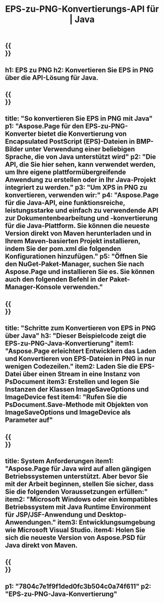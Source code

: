 ﻿---
translation: true
template: /_templates/_conversion-child-java.md
title: EPS-zu-PNG-Konvertierungs-API für | Java
url: /java/conversion/eps-to-png/
description: Beispiel-Java-Konvertierungscode für das EPS-Format in eine PNG-Datei. Verwenden Sie diesen Beispielcode, um EPS in PNG in jeder Web- oder Desktop-Java-basierten Anwendung zu konvertieren.
informat: EPS
outformat: PNG
otherformats: XPS PS
---

{{<section banner>}}
---
h1: EPS zu PNG
h2: Konvertieren Sie EPS in PNG über die API-Lösung für Java.
---

{{<section overview>}}
---
title: "So konvertieren Sie EPS in PNG mit Java"
p1: "Aspose.Page für den EPS-zu-PNG-Konverter bietet die Konvertierung von Encapsulated PostScript (EPS)-Dateien in BMP-Bilder unter Verwendung einer beliebigen Sprache, die von Java unterstützt wird"
p2: "Die API, die Sie hier sehen, kann verwendet werden, um Ihre eigene plattformübergreifende Anwendung zu erstellen oder in Ihr Java-Projekt integriert zu werden."
p3: "Um XPS in PNG zu konvertieren, verwenden wir:"
p4: "Aspose.Page für die Java-API, eine funktionsreiche, leistungsstarke und einfach zu verwendende API zur Dokumentenbearbeitung und -konvertierung für die Java-Plattform. Sie können die neueste Version direkt von Maven herunterladen und in Ihrem Maven-basierten Projekt installieren, indem Sie der pom.xml die folgenden Konfigurationen hinzufügen."
p5: "Öffnen Sie den NuGet-Paket-Manager, suchen Sie nach Aspose.Page und installieren Sie es. Sie können auch den folgenden Befehl in der Paket-Manager-Konsole verwenden."
---

{{<section feature1>}}
---
title: "Schritte zum Konvertieren von EPS in PNG über Java"
h3: "Dieser Beispielcode zeigt die EPS-zu-PNG-Java-Konvertierung"
item1: "Aspose.Page erleichtert Entwicklern das Laden und Konvertieren von EPS-Dateien in PNG in nur wenigen Codezeilen."
item2: Laden Sie die EPS-Datei über einen Stream in eine Instanz von PsDocument
item3: Erstellen und legen Sie Instanzen der Klassen ImageSaveOptions und ImageDevice fest
item4: "Rufen Sie die PsDocument.Save-Methode mit Objekten von ImageSaveOptions und ImageDevice als Parameter auf"
---

{{<section feature2>}}
---
title: System Anforderungen
item1: "Aspose.Page für Java wird auf allen gängigen Betriebssystemen unterstützt. Aber bevor Sie mit der Arbeit beginnen, stellen Sie sicher, dass Sie die folgenden Voraussetzungen erfüllen:"
item2: "Microsoft Windows oder ein kompatibles Betriebssystem mit Java Runtime Environment für JSP/JSF-Anwendung und Desktop-Anwendungen."
item3: Entwicklungsumgebung wie Microsoft Visual Studio.
item4: Holen Sie sich die neueste Version von Aspose.PSD für Java direkt von Maven.
---

{{<section gist>}}
---
p1: "7804c7e1f9f1ded0fc3b504c0a74f611"
p2: "EPS-zu-PNG-Java-Konvertierung"
---
